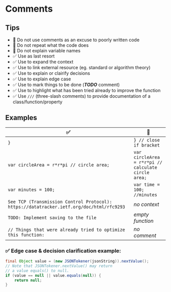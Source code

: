# Comments

## Tips
- :no_entry_sign: Do not use comments as an excuse to poorly written code
- :no_entry_sign: Do not repeat what the code does
- :no_entry_sign: Do not explain variable names
- :white_check_mark: Use as last resort
- :white_check_mark: Use to expand the context
- :white_check_mark: Use to link external resource (eg. standard or algorithm theory)
- :white_check_mark: Use to explain or clairify decisions
- :white_check_mark: Use to explain edge case
- :white_check_mark: Use to mark things to be done (___TODO___ comment)
- :white_check_mark: Use to highlight what has been tried already to improve the function
- :white_check_mark: Use `///` (three-slash comments) to provide documentation of a class/function/property

## Examples
|:white_check_mark:|:no_entry_sign:|
|-|-|
|`}`|`} // close if bracket`|
|`var circleArea = r*r*pi // circle area;`|`var circleArea = r*r*pi // calculate circle area;`|
|`var minutes = 100;`|`var time = 100; //minutes`|
|`See TCP (Transmission Control Protocol): https://datatracker.ietf.org/doc/html/rfc9293`|_no context_|
|`TODO: Implement saving to the file`|_empty function_|
|`// Things that were already tried to optimize this function:`|_no comment_|

### :white_check_mark: Edge case & decision clarification example:
```java
final Object value = (new JSONTokener(jsonString)).nextValue();
// Note that JSONTokener.nextValue() may return
// a value equals() to null.
if (value == null || value.equals(null)) {
    return null;
}
```